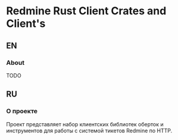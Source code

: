 # Redmine Rust Client Crates and Client's

## EN

### About

TODO

## RU

### О проекте

Проект представляет набор клиентских библиотек оберток и инструментов для работы с системой тикетов Redmine по HTTP.